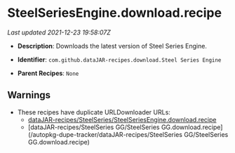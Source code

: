 # SteelSeriesEngine.download.recipe

_Last updated 2021-12-23 19:58:07Z_

- **Description**: Downloads the latest version of Steel Series Engine.

- **Identifier**: `com.github.dataJAR-recipes.download.Steel Series Engine`

- **Parent Recipes**: `None`

## Warnings

- These recipes have duplicate URLDownloader URLs:
    - [dataJAR-recipes/SteelSeries/SteelSeriesEngine.download.recipe](/autopkg-dupe-tracker/dataJAR-recipes/SteelSeries/SteelSeriesEngine.download.recipe)
    - [dataJAR-recipes/SteelSeries GG/SteelSeries GG.download.recipe](/autopkg-dupe-tracker/dataJAR-recipes/SteelSeries GG/SteelSeries GG.download.recipe)